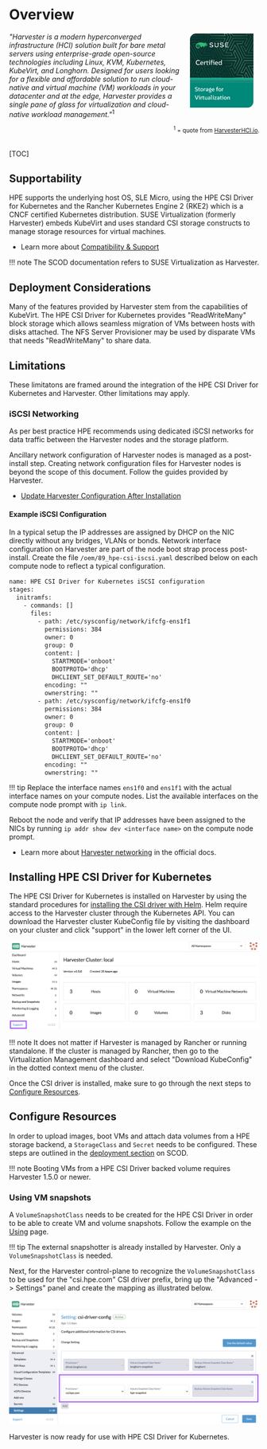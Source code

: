 # Overview
<img src="img/SUSECertifiedSV.png" align="right" width="128" hspace="12" vspace="2" />

*"Harvester is a modern hyperconverged infrastructure (HCI) solution built for bare metal servers using enterprise-grade open-source technologies including Linux, KVM, Kubernetes, KubeVirt, and Longhorn. Designed for users looking for a flexible and affordable solution to run cloud-native and virtual machine (VM) workloads in your datacenter and at the edge, Harvester provides a single pane of glass for virtualization and cloud-native workload management."*<sup>1</sup>

<div align="right"><small><sup>1</sup> = quote from <a href="https://harvesterhci.io/">HarvesterHCI.io</a>.</small></div>
<br/>

[TOC]

## Supportability

HPE supports the underlying host OS, SLE Micro, using the HPE CSI Driver for Kubernetes and the Rancher Kubernetes Engine 2 (RKE2) which is a CNCF certified Kubernetes distribution. SUSE Virtualization (formerly Harvester) embeds KubeVirt and uses standard CSI storage constructs to manage storage resources for virtual machines.

- Learn more about [Compatibility & Support](../../../csi_driver/index.md#compatibility_and_support)

!!! note
    The SCOD documentation refers to SUSE Virtualization as Harvester.

## Deployment Considerations

Many of the features provided by Harvester stem from the capabilities of KubeVirt. The HPE CSI Driver for Kubernetes provides "ReadWriteMany" block storage which allows seamless migration of VMs between hosts with disks attached. The NFS Server Provisioner may be used by disparate VMs that needs "ReadWriteMany" to share data.

## Limitations

These limitatons are framed around the integration of the HPE CSI Driver for Kubernetes and Harvester. Other limitations may apply.

### iSCSI Networking

As per best practice HPE recommends using dedicated iSCSI networks for data traffic between the Harvester nodes and the storage platform.

Ancillary network configuration of Harvester nodes is managed as a post-install step. Creating network configuration files for Harvester nodes is beyond the scope of this document. Follow the guides provided by Harvester.

- [Update Harvester Configuration After Installation](https://docs.harvesterhci.io/v1.5/install/update-harvester-configuration)

#### Example iSCSI Configuration

In a typical setup the IP addresses are assigned by DHCP on the NIC directly without any bridges, VLANs or bonds. Network interface configuration on Harvester are part of the node boot strap process post-install. Create the file `/oem/89_hpe-csi-iscsi.yaml` described below on each compute node to reflect a typical configuration.

```text
name: HPE CSI Driver for Kubernetes iSCSI configuration
stages:
  initramfs:
    - commands: []
      files:
        - path: /etc/sysconfig/network/ifcfg-ens1f1
          permissions: 384
          owner: 0
          group: 0
          content: |
            STARTMODE='onboot'
            BOOTPROTO='dhcp'
            DHCLIENT_SET_DEFAULT_ROUTE='no'
          encoding: ""
          ownerstring: ""
        - path: /etc/sysconfig/network/ifcfg-ens1f0
          permissions: 384
          owner: 0
          group: 0
          content: |
            STARTMODE='onboot'
            BOOTPROTO='dhcp'
            DHCLIENT_SET_DEFAULT_ROUTE='no'
          encoding: ""
          ownerstring: ""
```
!!! tip
    Replace the interface names `ens1f0` and `ens1f1` with the actual interface names on your compute nodes. List the available interfaces on the compute node prompt with `ip link`.

Reboot the node and verify that IP addresses have been assigned to the NICs by running `ip addr show dev <interface name>` on the compute node prompt.

- Learn more about [Harvester networking](https://docs.harvesterhci.io/v1.5/networking/index) in the official docs.

## Installing HPE CSI Driver for Kubernetes

The HPE CSI Driver for Kubernetes is installed on Harvester by using the standard procedures for [installing the CSI driver with Helm](../../deployment.md#helm). Helm require access to the Harvester cluster through the Kubernetes API. You can download the Harvester cluster KubeConfig file by visiting the dashboard on your cluster and click "support" in the lower left corner of the UI.

![](img/support.png)

!!! note
    It does not matter if Harvester is managed by Rancher or running standalone. If the cluster is managed by Rancher, then go to the Virtualization Management dashboard and select "Download KubeConfig" in the dotted context menu of the cluster.

Once the CSI driver is installed, make sure to go through the next steps to [Configure Resources](#configure_resources).

## Configure Resources 

In order to upload images, boot VMs and attach data volumes from a HPE storage backend, a `StorageClass` and `Secret` needs to be configured. These steps are outlined in the [deployment section](../../../csi_driver/deployment.md#add_an_hpe_storage_backend) on SCOD.

!!! note
    Booting VMs from a HPE CSI Driver backed volume requires Harvester 1.5.0 or newer.

### Using VM snapshots

A `VolumeSnapshotClass` needs to be created for the HPE CSI Driver in order to be able to create VM and volume snapshots. Follow the example on the [Using](../../../csi_driver/using.md#using_csi_snapshots) page.

!!! tip
    The external snapshotter is already installed by Harvester. Only a `VolumeSnapshotClass` is needed.

Next, for the Harvester control-plane to recognize the `VolumeSnapshotClass` to be used for the "csi.hpe.com" CSI driver prefix, bring up the "Advanced -> Settings" panel and create the mapping as illustrated below.

![](img/csi-driver-config.png)

Harvester is now ready for use with HPE CSI Driver for Kubernetes.
